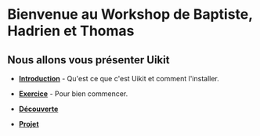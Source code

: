 # Bienvenue au Workshop de Baptiste, Hadrien et Thomas

## Nous allons vous présenter Uikit


- __[Introduction](https://docs.google.com/presentation/d/1ePlkLwS9Ew6DiZe_D98PFSBxpbx93JIVX8h5atwk-Dg/edit?usp=sharing)__ - Qu'est ce que c'est Uikit et comment l'installer.

- __[Exercice](./Exercice/README.md)__  - Pour bien commencer.

- __[Découverte](https://getuikit.com/assets/uikit/tests/)__

- __[Projet](./Projet/)__

